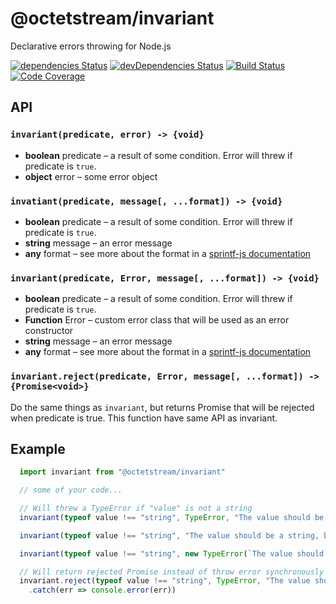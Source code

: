 # @octetstream/invariant

Declarative errors throwing for Node.js

[![dependencies Status](https://david-dm.org/octet-stream/invariant/status.svg)](https://david-dm.org/octet-stream/invariant)
[![devDependencies Status](https://david-dm.org/octet-stream/invariant/dev-status.svg)](https://david-dm.org/octet-stream/invariant?type=dev)
[![Build Status](https://travis-ci.org/octet-stream/invariant.svg?branch=master)](https://travis-ci.org/octet-stream/invariant)
[![Code Coverage](https://codecov.io/github/octet-stream/invariant/coverage.svg?branch=master)](https://codecov.io/github/octet-stream/invariant?branch=master)

## API

### `invariant(predicate, error) -> {void}`
  - **boolean** predicate – a result of some condition. Error will threw if predicate is `true`.
  - **object** error – some error object

### `invatiant(predicate, message[, ...format]) -> {void}`

  - **boolean** predicate – a result of some condition. Error will threw if predicate is `true`.
  - **string** message – an error message
  - **any** format – see more about the format in a [sprintf-js documentation](https://github.com/alexei/sprintf.js)

### `invariant(predicate, Error, message[, ...format]) -> {void}`
  - **boolean** predicate – a result of some condition. Error will threw if predicate is `true`.
  - **Function** Error – custom error class that will be used as an error constructor
  - **string** message – an error message
  - **any** format – see more about the format in a [sprintf-js documentation](https://github.com/alexei/sprintf.js)

### `invariant.reject(predicate, Error, message[, ...format]) -> {Promise<void>}`

  Do the same things as `invariant`, but returns Promise that will be rejected when predicate is true.
  This function have same API as invariant.

## Example

```js
  import invariant from "@octetstream/invariant"

  // some of your code...

  // Will threw a TypeError if "value" is not a string
  invariant(typeof value !== "string", TypeError, "The value should be a string, but given type is: %s", typeof value)

  invariant(typeof value !== "string", "The value should be a string, but given type is: %s", typeof value)

  invariant(typeof value !== "string", new TypeError(`The value should be a string, but given type is: ${typeof value}`))

  // Will return rejected Promise instead of throw error synchronously
  invariant.reject(typeof value !== "string", TypeError, "The value should be a string, but given type is: %s", typeof value)
    .catch(err => console.error(err))
```
